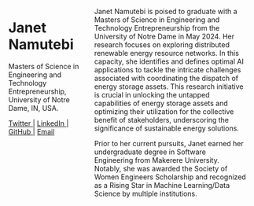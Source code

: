 <link rel="stylesheet" href="https://cdnjs.cloudflare.com/ajax/libs/font-awesome/5.15.4/css/all.min.css" integrity="sha384-GLhlTQ8iZS+9Ll6M6ZSczkGMITMOGQ4CXLr5+iEACYFh5H8I5kN5Z3u9yExl70+b" crossorigin="anonymous">

<div style="display: flex; flex-direction: row;">
    <div style="flex: 1; padding: 0 10px;">
        <h1><strong>Janet Namutebi</strong></h1>
        <p>Masters of Science in Engineering and Technology Entrepreneurship, University of Notre Dame, IN, USA. </p>
       <p>
           <a href="https://twitter.com/janetjanx" target="_blank" title="Twitter"><i class="fab fa-twitter"></i>Twitter |</a>
           <a href="https://linkedin.com/in/janetnamutebi" target="_blank" title="LinkedIn"><i class="fab fa-linkedin"></i>LinkedIn |</a>
           <a href="https://github.com/janetjanx" target="_blank" title="GitHub">GitHub |<i class="fab fa-github"></i></a>
           <a href="mailto:jnamuteb@nd.edu" target="_blank" title="Email"><i class="fab fa-email"></i>Email</a>
       </p>
    </div>
    <div style="flex: 2; padding: 0 10px;">
        <p> Janet Namutebi is poised to graduate with a Masters of Science in Engineering and Technology Entrepreneurship from the University of Notre Dame in May 2024. Her research focuses on exploring distributed renewable energy resource networks. In this capacity, she identifies and defines optimal AI applications to tackle the intricate challenges associated with coordinating the dispatch of energy storage assets. This research initiative is crucial in unlocking the untapped capabilities of energy storage assets and optimizing their utilization for the collective benefit of stakeholders, underscoring the significance of sustainable energy solutions. 
        </p>
        <p> Prior to her current pursuits, Janet earned her undergraduate degree in Software Engineering from Makerere University. Notably, she was awarded the Society of Women Engineers Scholarship and recognized as a Rising Star in Machine Learning/Data Science by multiple institutions.
        </p>
    </div>

</div>